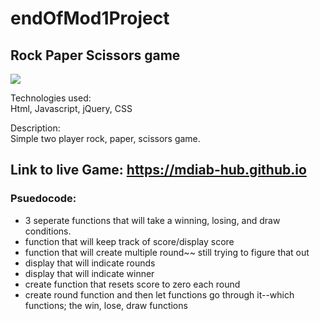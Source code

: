 # endOfMod1Project

## Rock Paper Scissors game

![](./images/demo.png)

Technologies used:<br>
Html, Javascript, jQuery, CSS

Description: <br>
Simple two player rock, paper, scissors game.

## Link to live Game: https://mdiab-hub.github.io

### Psuedocode:
* 3 seperate functions that will take a winning, losing, and draw conditions.
* function that will keep track of score/display score
* function that will create multiple round~~ still trying to figure that out
* display that will indicate rounds
* display that will indicate winner
* create function that resets score to zero each round
* create round function and then let functions go through it--which functions; the win, lose, draw functions

